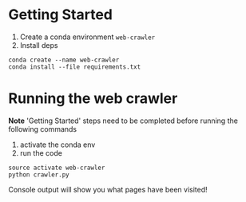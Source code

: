 # Getting Started

1. Create a conda environment `web-crawler`
2. Install deps

```
conda create --name web-crawler
conda install --file requirements.txt
```

# Running the web crawler

**Note** 'Getting Started' steps need to be completed before running the following commands

1. activate the conda env
2. run the code

```
source activate web-crawler
python crawler.py
```

Console output will show you what pages have been visited!



